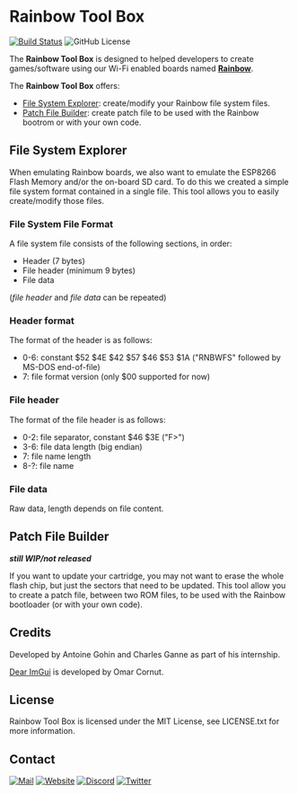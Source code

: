 # Rainbow Tool Box

[![Build Status](https://github.com/BrokeStudio/RainbowToolBox/workflows/build/badge.svg)](https://github.com/BrokeStudio/RainbowToolBox/actions?workflow=build)
![GitHub License](https://badgen.net/github/license/BrokeStudio/RainbowToolBox)

The **Rainbow Tool Box** is designed to helped developers to create games/software using our Wi-Fi enabled boards named [**Rainbow**](https://github.com/BrokeStudio/rainbow-lib).

The **Rainbow Tool Box** offers:

- [File System Explorer](#file-system-explorer): create/modify your Rainbow file system files.
- [Patch File Builder](#patch-file-builder): create patch file to be used with the Rainbow bootrom or with your own code.

## File System Explorer

When emulating Rainbow boards, we also want to emulate the ESP8266 Flash Memory and/or the on-board SD card. To do this we created a simple file system format contained in a single file. This tool allows you to easily create/modify those files.

### File System File Format

A file system file consists of the following sections, in order:

- Header (7 bytes)
- File header (minimum 9 bytes)
- File data

(_file header_ and _file data_ can be repeated)

### Header format

The format of the header is as follows:

- 0-6: constant $52 $4E $42 $57 $46 $53 $1A ("RNBWFS" followed by MS-DOS end-of-file)
- 7: file format version (only $00 supported for now)

### File header

The format of the file header is as follows:

- 0-2: file separator, constant $46 $3E ("F>")
- 3-6: file data length (big endian)
- 7: file name length
- 8-?: file name

### File data

Raw data, length depends on file content.

## Patch File Builder

**_still WIP/not released_**

If you want to update your cartridge, you may not want to erase the whole flash chip, but just the sectors that need to be updated. This tool allow you to create a patch file, between two ROM files, to be used with the Rainbow bootloader (or with your own code).

## Credits

Developed by Antoine Gohin and Charles Ganne as part of his internship.

[Dear ImGui](https://github.com/ocornut/imgui) is developed by Omar Cornut.

## License

Rainbow Tool Box is licensed under the MIT License, see LICENSE.txt for more information.

## Contact

[![Mail](https://badgen.net/static/Email/contact@brokestudio.fr/black?icon=https%3A%2F%2Fbrokestudio.fr%2Fbs.svg)](mailto:contact@brokestudio.fr)
[![Website](https://badgen.net/static/Website/https:%2F%2Fbrokestudio.fr/F0B92D?icon=https%3A%2F%2Fbrokestudio.fr%2Fbs.svg)](https://brokestudio.fr)
[![Discord](https://badgen.net/discord/members/FffVMAuhTX?label=Discord&icon=discord)](https://www.github.gg/FffVMAuhTX)
[![Twitter](https://badgen.net/static/twitter/@Broke_Studio?icon=twitter)](https://twitter.com/Broke_Studio)
